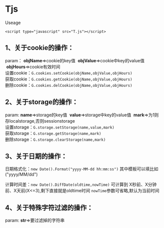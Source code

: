 # Tjs

Useage

`<script type="javascript" src="T.js"></script>`

## **1、关于cookie的操作：**<br />
param： **objName**=>cookie的key值  **objValue**=>cookie中key的value值  **objHours**=>cookie有效时间<br />
设置cookie：`G.cookies.setCookie(objName,objValue,objHours)`<br />
获取cookie：`G.cookies.getCookie(objName,objValue,objHours)`<br />
删除cookie：`G.cookies.delCookie(objName,objValue,objHours)`<br />

## **2、关于storage的操作：**<br />
param: **name**=>storage的key值  **value**=>storage中key的value值  **mark**=>为1则存localstorage,否则sessionstorage<br />
设置storage：`G.storage.setStorage(name,value,mark)`<br />
获取storage：`G.storage.getStorage(name,mark)`<br />
删除storage：`G.storage.clearStorage(name,mark)`<br />

## **3、关于日期的操作：**<br />
日期格式化：`new Date().Format("yyyy-MM-dd hh:mm:ss")`
其中模板可以填比如("yyyy/MM/dd")

计算时间差：`new Date().DiffDate(oldtime,nowTime)`
可计算到 X秒前、X分钟前、X天前(X<=3),剩下直接就是oldtime时间
`nowTime`参数可省略,默认为当前时间

## **4、关于特殊字符过滤的操作：**<br />
param: **str**=>要过滤掉的字符串
